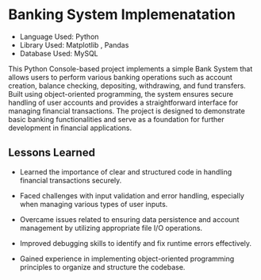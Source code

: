 
# Banking System Implemenatation

- Language Used: Python
- Library Used: Matplotlib , Pandas
- Database Used: MySQL

This Python Console-based project implements a simple Bank System that allows users to perform various banking operations such as account creation, balance checking, depositing, withdrawing, and fund transfers. Built using object-oriented programming, the system ensures secure handling of user accounts and provides a straightforward interface for managing financial transactions. The project is designed to demonstrate basic banking functionalities and serve as a foundation for further development in financial applications.


## Lessons Learned

- Learned the importance of clear and structured code in handling financial transactions securely.

- Faced challenges with input validation and error handling, especially when managing various types of user inputs.

- Overcame issues related to ensuring data persistence and account management by utilizing appropriate file I/O operations.

- Improved debugging skills to identify and fix runtime errors effectively.

- Gained experience in implementing object-oriented programming principles to organize and structure the codebase.
